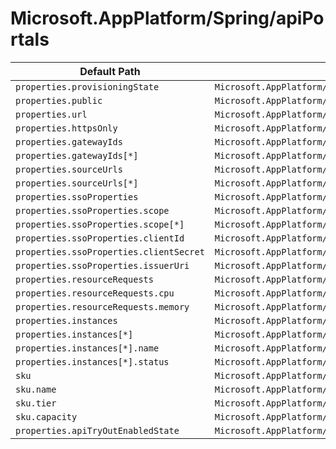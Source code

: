 # Microsoft.AppPlatform/Spring/apiPortals

| Default Path | Alias |
|---|---|
| `properties.provisioningState` | `Microsoft.AppPlatform/Spring/apiPortals/provisioningState` |
| `properties.public` | `Microsoft.AppPlatform/Spring/apiPortals/public` |
| `properties.url` | `Microsoft.AppPlatform/Spring/apiPortals/url` |
| `properties.httpsOnly` | `Microsoft.AppPlatform/Spring/apiPortals/httpsOnly` |
| `properties.gatewayIds` | `Microsoft.AppPlatform/Spring/apiPortals/gatewayIds` |
| `properties.gatewayIds[*]` | `Microsoft.AppPlatform/Spring/apiPortals/gatewayIds[*]` |
| `properties.sourceUrls` | `Microsoft.AppPlatform/Spring/apiPortals/sourceUrls` |
| `properties.sourceUrls[*]` | `Microsoft.AppPlatform/Spring/apiPortals/sourceUrls[*]` |
| `properties.ssoProperties` | `Microsoft.AppPlatform/Spring/apiPortals/ssoProperties` |
| `properties.ssoProperties.scope` | `Microsoft.AppPlatform/Spring/apiPortals/ssoProperties.scope` |
| `properties.ssoProperties.scope[*]` | `Microsoft.AppPlatform/Spring/apiPortals/ssoProperties.scope[*]` |
| `properties.ssoProperties.clientId` | `Microsoft.AppPlatform/Spring/apiPortals/ssoProperties.clientId` |
| `properties.ssoProperties.clientSecret` | `Microsoft.AppPlatform/Spring/apiPortals/ssoProperties.clientSecret` |
| `properties.ssoProperties.issuerUri` | `Microsoft.AppPlatform/Spring/apiPortals/ssoProperties.issuerUri` |
| `properties.resourceRequests` | `Microsoft.AppPlatform/Spring/apiPortals/resourceRequests` |
| `properties.resourceRequests.cpu` | `Microsoft.AppPlatform/Spring/apiPortals/resourceRequests.cpu` |
| `properties.resourceRequests.memory` | `Microsoft.AppPlatform/Spring/apiPortals/resourceRequests.memory` |
| `properties.instances` | `Microsoft.AppPlatform/Spring/apiPortals/instances` |
| `properties.instances[*]` | `Microsoft.AppPlatform/Spring/apiPortals/instances[*]` |
| `properties.instances[*].name` | `Microsoft.AppPlatform/Spring/apiPortals/instances[*].name` |
| `properties.instances[*].status` | `Microsoft.AppPlatform/Spring/apiPortals/instances[*].status` |
| `sku` | `Microsoft.AppPlatform/Spring/apiPortals/sku` |
| `sku.name` | `Microsoft.AppPlatform/Spring/apiPortals/sku.name` |
| `sku.tier` | `Microsoft.AppPlatform/Spring/apiPortals/sku.tier` |
| `sku.capacity` | `Microsoft.AppPlatform/Spring/apiPortals/sku.capacity` |
| `properties.apiTryOutEnabledState` | `Microsoft.AppPlatform/Spring/apiPortals/apiTryOutEnabledState` |

